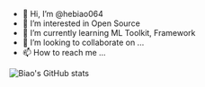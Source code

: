 - 👋 Hi, I’m @hebiao064
- 👀 I’m interested in Open Source
- 🌱 I’m currently learning ML Toolkit, Framework
- 💞️ I’m looking to collaborate on ...
- 📫 How to reach me ...

<!---
hebiao064/hebiao064 is a ✨ special ✨ repository because its `README.md` (this file) appears on your GitHub profile.
You can click the Preview link to take a look at your changes.
--->


![Biao's GitHub stats](https://github-readme-stats.vercel.app/api?username=hebiao064&hide=contribs,prs)
